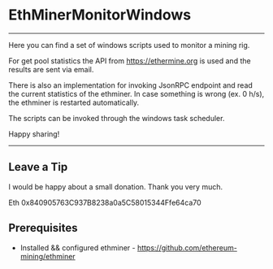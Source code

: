 # EthMinerMonitorWindows
__________________________________________________________________________________________

Here you can find a set of windows scripts used to monitor a mining rig.

For get pool statistics the API from https://ethermine.org is used and the results are sent via email.

There is also an implementation for invoking JsonRPC endpoint and read the current statistics of the ethminer. In case something is wrong (ex. 0 h/s), the ethminer is restarted automatically.

The scripts can be invoked through the windows task scheduler.

Happy sharing!

__________________________________________________________________________________________

## Leave a Tip

I would be happy about a small donation. Thank you very much.

Eth 0x840905763C937B8238a0a5C58015344Ffe64ca70

## Prerequisites

* Installed && configured ethminer - https://github.com/ethereum-mining/ethminer